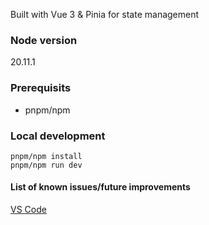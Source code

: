 Built with Vue 3 & Pinia for state management

### Node version
20.11.1

### Prerequisits
- pnpm/npm

### Local development
```
pnpm/npm install
pnpm/npm run dev
```

#### List of known issues/future improvements
[VS Code](https://code.visualstudio.com/)